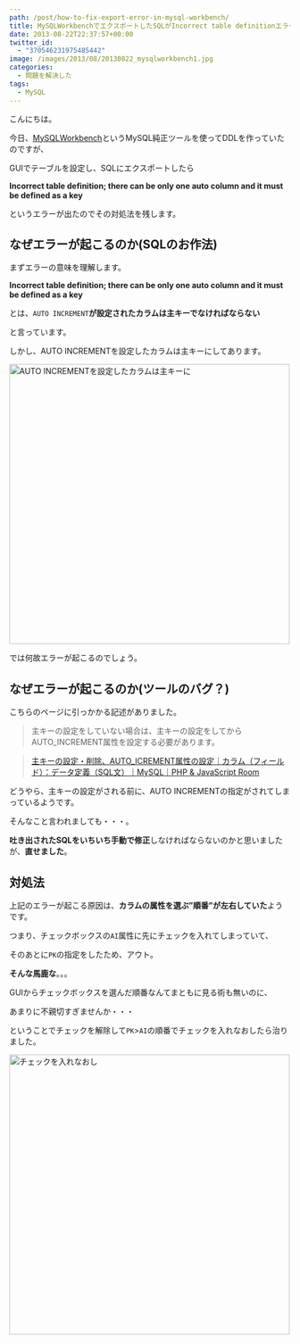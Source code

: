 ```yaml
---
path: /post/how-to-fix-export-error-in-mysql-workbench/
title: MySQLWorkbenchでエクスポートしたSQLがIncorrect table definitionエラーになったときの対処法
date: 2013-08-22T22:37:57+00:00
twitter_id:
  - "370546231975485442"
image: /images/2013/08/20130822_mysqlworkbench1.jpg
categories:
  - 問題を解決した
tags:
  - MySQL
---
```

こんにちは。
  
今日、[MySQLWorkbench](http://www-jp.mysql.com/products/workbench/)というMySQL純正ツールを使ってDDLを作っていたのですが、

GUIでテーブルを設定し、SQLにエクスポートしたら

**Incorrect table definition; there can be only one auto column and it must be defined as a key**

というエラーが出たのでその対処法を残します。

<!--more-->

なぜエラーが起こるのか(SQLのお作法)
----------------------------------------

まずエラーの意味を理解します。

**Incorrect table definition; there can be only one auto column and it must be defined as a key**

とは、`AUTO INCREMENT`**が設定されたカラムは主キーでなければならない**
  
と言っています。

しかし、AUTO INCREMENTを設定したカラムは主キーにしてあります。

<img src="/images/2013/08/ef5ef751157160f8bf9c0fac717015a2.png" alt="AUTO INCREMENTを設定したカラムは主キーに" title="AUTO INCREMENTを設定したカラムは主キーに.png" width="502" />

では何故エラーが起こるのでしょう。

なぜエラーが起こるのか(ツールのバグ？)
----------------------------------------

こちらのページに引っかかる記述がありました。

> 主キーの設定をしていない場合は、主キーの設定をしてからAUTO_INCREMENT属性を設定する必要があります。
  
> [主キーの設定・削除、AUTO_ICREMENT属性の設定｜カラム（フィールド）：データ定義（SQL文）｜MySQL｜PHP & JavaScript Room](http://phpjavascriptroom.com/?t=mysql&p=autoincerment)

どうやら、主キーの設定がされる前に、AUTO INCREMENTの指定がされてしまっているようです。

そんなこと言われましても・・・。
  
**吐き出されたSQLをいちいち手動で修正**しなければならないのかと思いましたが、**直せました**。

対処法
----------------------------------------

上記のエラーが起こる原因は、**カラムの属性を選ぶ&#8221;順番&#8221;が左右していた**ようです。

つまり、チェックボックスの`AI`属性に先にチェックを入れてしまっていて、
  
そのあとに`PK`の指定をしたため、アウト。

**そんな馬鹿な**。。。

GUIからチェックボックスを選んだ順番なんてまともに見る術も無いのに、
  
あまりに不親切すぎませんか・・・

ということでチェックを解除して`PK`>`AI`の順番でチェックを入れなおしたら治りました。

<img src="/images/2013/08/8d64668f22f50892748e9a13f350eaa0.png" alt="チェックを入れなおし" title="チェックを入れなおし.png" width="502" />

<div style="font-size:0px;height:0px;line-height:0px;margin:0;padding:0;clear:both">
</div>